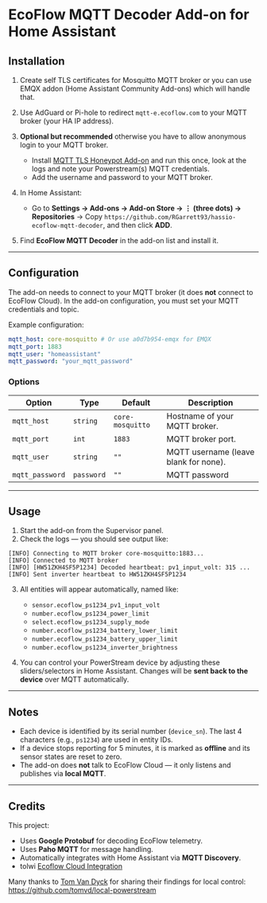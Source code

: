# EcoFlow MQTT Decoder Add-on for Home Assistant

## Installation

1. Create self TLS certificates for Mosquitto MQTT broker or you can use EMQX addon (Home Assistant Community Add-ons) which will handle that.

2. Use AdGuard or Pi-hole to redirect `mqtt-e.ecoflow.com` to your MQTT broker (your HA IP address).

3. **Optional but recommended** otherwise you have to allow anonymous login to your MQTT broker.
   * Install [MQTT TLS Honeypot Add-on](https://github.com/RGarrett93/hassio-mqtt-honeypot) and run this once, look at the logs and note your Powerstream(s) MQTT credentials.
   * Add the username and password to your MQTT broker.

4. In Home Assistant:

   * Go to **Settings → Add-ons → Add-on Store → ⋮ (three dots) → Repositories** → Copy `https://github.com/RGarrett93/hassio-ecoflow-mqtt-decoder`, and then click **ADD**.

5. Find **EcoFlow MQTT Decoder** in the add-on list and install it.

---

## Configuration

The add-on needs to connect to your MQTT broker (it does **not** connect to EcoFlow Cloud).
In the add-on configuration, you must set your MQTT credentials and topic.

Example configuration:

```yaml
mqtt_host: core-mosquitto # Or use a0d7b954-emqx for EMQX
mqtt_port: 1883
mqtt_user: "homeassistant"
mqtt_password: "your_mqtt_password"
```

### Options

| Option          | Type       | Default                             | Description                             |
| --------------- | ---------- | ----------------------------------- | --------------------------------------- |
| `mqtt_host`     | `string`   | `core-mosquitto`                    | Hostname of your MQTT broker.           |
| `mqtt_port`     | `int`      | `1883`                              | MQTT broker port.                       |
| `mqtt_user`     | `string`   | `""`                                | MQTT username (leave blank for none).   |
| `mqtt_password` | `password` | `""`                                | MQTT password            |



---

## Usage

1. Start the add-on from the Supervisor panel.
2. Check the logs — you should see output like:

```
[INFO] Connecting to MQTT broker core-mosquitto:1883...
[INFO] Connected to MQTT broker
[INFO] [HW51ZKH4SF5P1234] Decoded heartbeat: pv1_input_volt: 315 ...
[INFO] Sent inverter heartbeat to HW51ZKH4SF5P1234
```

3. All entities will appear automatically, named like:

   * `sensor.ecoflow_ps1234_pv1_input_volt`
   * `number.ecoflow_ps1234_power_limit`
   * `select.ecoflow_ps1234_supply_mode`
   * `number.ecoflow_ps1234_battery_lower_limit`
   * `number.ecoflow_ps1234_battery_upper_limit`
   * `number.ecoflow_ps1234_inverter_brightness`

4. You can control your PowerStream device by adjusting these sliders/selectors in Home Assistant.
   Changes will be **sent back to the device** over MQTT automatically.

---

## Notes

* Each device is identified by its serial number (`device_sn`). The last 4 characters (e.g., `ps1234`) are used in entity IDs.
* If a device stops reporting for 5 minutes, it is marked as **offline** and its sensor states are reset to zero.
* The add-on does **not** talk to EcoFlow Cloud — it only listens and publishes via **local MQTT**.

---

## Credits

This project:

* Uses **Google Protobuf** for decoding EcoFlow telemetry.
* Uses **Paho MQTT** for message handling.
* Automatically integrates with Home Assistant via **MQTT Discovery**.
* tolwi [Ecoflow Cloud Integration](https://github.com/tolwi/hassio-ecoflow-cloud)

Many thanks to [Tom Van Dyck](https://github.com/tomvd/) for sharing their findings for local control:
https://github.com/tomvd/local-powerstream
